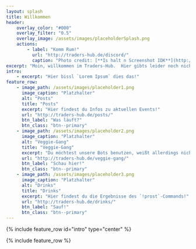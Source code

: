 ```yaml
---
layout: splash
title: Willkommen
header:
    overlay_color: "#000"
    overlay_filter: "0.5"
    overlay_image: /assets/images/placeholderSplash.png
    actions:
        - label: "Komm Rum!"
          url: "http://traders-hub.de/discord/"
          caption: "Photo credit: [**Is halt n Screenshot IDK**](http://traders-hub.de/)"
excerpt: "Moin, willkommen im Traders-Hub.  Hier gibts leider noch nicht viel zu sehen da sich die Seite noch im Aufbau befindet."
intro:  
    - excerpt: "Hier bissl `Lorem Ipsum` dies das!"
feature_row:
    - image_path: /assets/images/placeholder1.png
      image_caption: "Platzhalter"
      alt: "Posts"
      title: "Posts"
      excerpt: "Hier findest du Infos zu aktuellen Events!"
      url: "http://traders-hub.de/posts/"
      btn_label: "Was läuft?"
      btn_class: "btn--primary"
    - image_path: /assets/images/placeholder2.png
      image_caption: "Platzhalter"
      alt: "Veggie-Gang"
      title: "Veggie-Gang"
      excerpt: "Du möchtest unsere Bots benutzen, weißt allerdings nicht wie?"
      url: "http://traders-hub.de/veggie-gang/"
      btn_label: "Schau hier!"
      btn_class: "btn--primary"
    - image_path: /assets/images/placeholder3.png
      image_caption: "Platzhalter"
      alt: "Drinks"
      title: "Drinks"
      excerpt: "Hier findest du die Ergebnisse des `!prost`-Commands!"
      url: "http://traders-hub.de/drinks/"
      btn_label: "Sauf!"
      btn_class: "btn--primary"
---
```



{% include feature_row id="intro" type="center" %}

{% include feature_row %}
